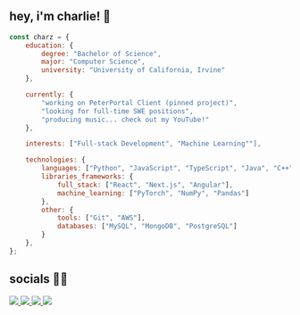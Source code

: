## hey, i'm charlie! 🌊 

```javascript
const charz = {
    education: {
        degree: "Bachelor of Science",
        major: "Computer Science",
        university: "University of California, Irvine"
    },

    currently: {
        "working on PeterPortal Client (pinned project)",
        "looking for full-time SWE positions",
        "producing music... check out my YouTube!"
    },

    interests: ["Full-stack Development", "Machine Learning""],

    technologies: {
        languages: ["Python", "JavaScript", "TypeScript", "Java", "C++"],
        libraries_frameworks: {
            full_stack: ["React", "Next.js", "Angular"],
            machine_learning: ["PyTorch", "NumPy", "Pandas"]
        },
        other: {
            tools: ["Git", "AWS"],
            databases: ["MySQL", "MongoDB", "PostgreSQL"]
        }
    },
};
```

## socials 🙇🏻
<a href="https://charz.dev/" target="_blank">
  <img src="https://img.shields.io/badge/portfolio-%23ADD8E6.svg?style=for-the-badge&logoColor=white&color=ADD8E6" />
</a>
<!-- <a href="https://charz.dev/" target="_blank">
  <img src="https://img.shields.io/badge/portfolio-%23ADD8E6.svg?style=for-the-badge&logo=square&logoColor=white&color=ADD8E6" />
</a> -->
<a href="mailto:hellozhaocharlie@gmail.com" target="_blank">
  <img src="https://img.shields.io/badge/email-%237CFC00.svg?style=for-the-badge&logo=envelope&logoColor=white&color=48D1CC" />
</a>
<a href="https://www.linkedin.com/in/zhao-charlie/" target="_blank">
  <img src="https://img.shields.io/badge/linkedin-%231E77B5.svg?&style=for-the-badge&logo=linkedin&logoColor=white" />
</a>
<a href="https://www.youtube.com/@czmusic_" target="_blank">
  <img src=https://img.shields.io/badge/youtube-%23FF0000.svg?style=for-the-badge&logoColor=white/>
</a>
<!-- <a href="https://www.youtube.com/@czmusic_" target="_blank">
  <img src=https://img.shields.io/badge/youtube-%23FF0000.svg?style=for-the-badge&logo=Youtube&logoColor=white/>
</a>
 -->
